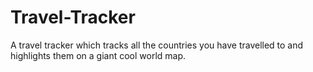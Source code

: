 # Travel-Tracker
A travel tracker which tracks all the countries you have travelled to and highlights them on a giant cool world map.
